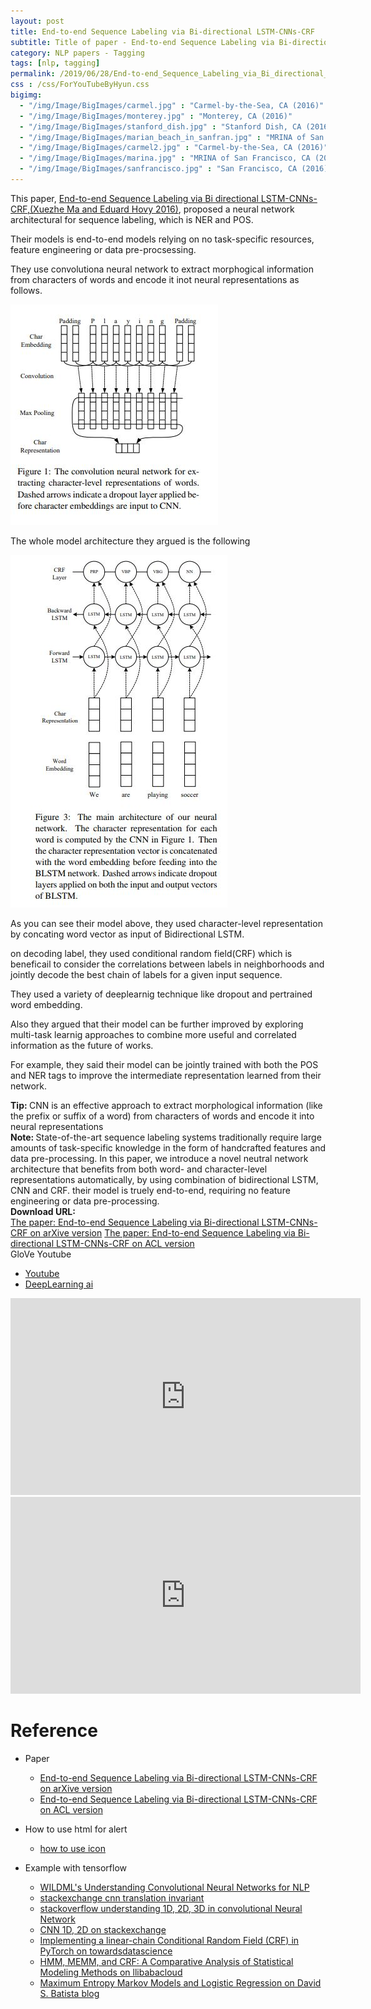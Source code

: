 ```yaml
---
layout: post
title: End-to-end Sequence Labeling via Bi-directional LSTM-CNNs-CRF
subtitle: Title of paper - End-to-end Sequence Labeling via Bi-directional LSTM-CNNs-CRF
category: NLP papers - Tagging
tags: [nlp, tagging]
permalink: /2019/06/28/End-to-end_Sequence_Labeling_via_Bi_directional_LSTM-CNNs_CRF/
css : /css/ForYouTubeByHyun.css
bigimg: 
  - "/img/Image/BigImages/carmel.jpg" : "Carmel-by-the-Sea, CA (2016)"
  - "/img/Image/BigImages/monterey.jpg" : "Monterey, CA (2016)"
  - "/img/Image/BigImages/stanford_dish.jpg" : "Stanford Dish, CA (2016)"
  - "/img/Image/BigImages/marian_beach_in_sanfran.jpg" : "MRINA of San Francisco, CA (2016)"
  - "/img/Image/BigImages/carmel2.jpg" : "Carmel-by-the-Sea, CA (2016)"
  - "/img/Image/BigImages/marina.jpg" : "MRINA of San Francisco, CA (2016)"
  - "/img/Image/BigImages/sanfrancisco.jpg" : "San Francisco, CA (2016)"
---
```


This paper, [End-to-end Sequence Labeling via Bi directional LSTM-CNNs-CRF,(Xuezhe Ma and Eduard Hovy 2016)](https://www.aclweb.org/anthology/P16-1101), proposed a neural network architectural for sequence labeling, which is NER and POS.

Their models is end-to-end models relying on no task-specific resources, feature engineering or data pre-procsessing.

They use convolutiona neural network to extract morphogical information from characters of words and encode it inot neural representations as follows.

![](/img/Image/NaturalLanguageProcessing/NLPLabs/Paper_Investigation/Tagging/2019-06-28-End-to-end_Sequence_Labeling_via_Bi_directional_LSTM-CNNs_CRF/CNN_with_char.JPG)

The whole model architecture they argued is the following

![](/img/Image/NaturalLanguageProcessing/NLPLabs/Paper_Investigation/Tagging/2019-06-28-End-to-end_Sequence_Labeling_via_Bi_directional_LSTM-CNNs_CRF/BLSTM_CNN_CRF.JPG)

As you can see their model above, they used character-level representation by concating word vector as input of Bidirectional LSTM.

on decoding label, they used conditional random field(CRF) which is beneficail to consider the correlations between labels in neighborhoods and jointly decode the best chain of labels for a given input sequence.

They used a variety of deeplearnig technique like dropout and pertrained word embedding.

Also they argued that their model can be further improved by exploring multi-task learnig approaches to combine more useful and correlated information as the future of works. 

For example, they said their model can be jointly trained with both the POS and NER tags to improve the intermediate representation learned from their network.

<div class="alert alert-success" role="alert"><i class="fa fa-check-square-o"></i> <b>Tip: </b>
CNN is an effective approach to extract morphological information (like the prefix or suffix of a word) from characters of words and encode it into neural representations
</div>


<div class="alert alert-info" role="alert"><i class="fa fa-info-circle"></i> <b>Note: </b>
State-of-the-art sequence labeling systems traditionally require large amounts of task-specific knowledge in the form of handcrafted features and data pre-processing. In this paper, we introduce a novel neutral network architecture that benefits from both word- and character-level representations automatically, by using combination of bidirectional LSTM, CNN and CRF.
their model is truely end-to-end, requiring no feature engineering or data pre-processing.
</div>
  
  
<div class="alert alert-success" role="alert"><i class="fa fa-paperclip fa-lg"></i> <b>Download URL: </b><br>
  <a href="https://arxiv.org/abs/1603.01354">The paper: End-to-end Sequence Labeling via Bi-directional LSTM-CNNs-CRF on arXive version</a>
  <a href="https://www.aclweb.org/anthology/P16-1101">The paper: End-to-end Sequence Labeling via Bi-directional LSTM-CNNs-CRF on ACL version</a>
</div>



<div id="tutorial-section">

  <div id="tutorial-title">GloVe Youtube</div>

  <ul class="nav nav-pills">
    <li class="active"><a data-toggle="tab" href="#refrigerator">Youtube</a></li>
    <li><a data-toggle="tab" href="#refrigerator_concept">DeepLearning ai</a></li>
  </ul>

  <div class="tab-content">
    <div id="refrigerator" class="tab-pane fade in active">
      <iframe width="560" height="315" src="https://www.youtube.com/embed/BBYnIoGrf8Y" frameborder="0" allow="accelerometer; autoplay; encrypted-media; gyroscope; picture-in-picture" allowfullscreen></iframe>
    </div>
    <div id="refrigerator_concept" class="tab-pane fade">
      <iframe width="560" height="315" src="https://www.youtube.com/embed/ArPaAX_PhIs" frameborder="0" allow="accelerometer; autoplay; encrypted-media; gyroscope; picture-in-picture" allowfullscreen></iframe>
    </div>
  </div>
</div>

# Reference 

- Paper 
  - [End-to-end Sequence Labeling via Bi-directional LSTM-CNNs-CRF on arXive version](https://arxiv.org/abs/1603.01354)
  - [End-to-end Sequence Labeling via Bi-directional LSTM-CNNs-CRF on ACL version](https://www.aclweb.org/anthology/P16-1101)
 
- How to use html for alert
  - [how to use icon](http://idratherbewriting.com/documentation-theme-jekyll/mydoc_icons.html)
  
- Example with tensorflow
  - [WILDML's Understanding Convolutional Neural Networks for NLP](http://www.wildml.com/2015/11/understanding-convolutional-neural-networks-for-nlp/)
  - [stackexchange cnn translation invariant](https://stats.stackexchange.com/questions/208936/what-is-translation-invariance-in-computer-vision-and-convolutional-neural-netwo)
  - [stackoverflow understanding 1D, 2D, 3D in convolutional Neural Network](https://stackoverflow.com/questions/42883547/intuitive-understanding-of-1d-2d-and-3d-convolutions-in-convolutional-neural-n)
  - [CNN 1D, 2D on stackexchange](https://stats.stackexchange.com/questions/292751/is-a-1d-convolution-of-size-m-with-k-channels-the-same-as-a-2d-convolution-o)
  - [Implementing a linear-chain Conditional Random Field (CRF) in PyTorch on towardsdatascience](https://towardsdatascience.com/implementing-a-linear-chain-conditional-random-field-crf-in-pytorch-16b0b9c4b4ea)
  - [HMM, MEMM, and CRF: A Comparative Analysis of Statistical Modeling Methods on llibabacloud](https://www.alibabacloud.com/blog/hmm-memm-and-crf-a-comparative-analysis-of-statistical-modeling-methods_592049?spm=a2c41.11544581.0.0)
  - [Maximum Entropy Markov Models and Logistic Regression on David S. Batista blog](http://www.davidsbatista.net/blog/2017/11/12/Maximum_Entropy_Markov_Model/)
  
